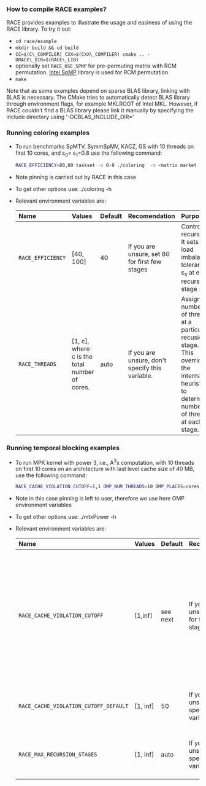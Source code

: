 ### How to compile RACE examples? ###
RACE provides examples to illustrate the usage and easiness of using the RACE library. To try it out:

* `cd race/example`
* `mkdir build && cd build`
* `CC=$(C\_COMPILER) CXX=$(CXX\_COMPILER) cmake .. -DRACE\_DIR=$(RACE\_LIB)`
* optionally set `RACE_USE_SPMP` for pre-permuting matrix with RCM permutation.
  [Intel SpMP](https://github.com/IntelLabs/SpMP) library is used for RCM
  permutation.
* `make`

Note that as some examples depend on sparse BLAS library, linking with BLAS is necessary. The CMake tries to automatically detect BLAS library through environment flags, for example MKLROOT of Intel MKL. However, if RACE couldn't find a BLAS library please link it manually by specifying the include directory using '-DCBLAS_INCLUDE_DIR=<path to BLAS include directory>'

### Running coloring examples ###

* To run benchmarks SpMTV, SymmSpMV, KACZ, GS with 10 threads on first 10 cores, and &epsilon;<sub>0</sub>= &epsilon;<sub>1</sub>=0.8
  use the following command:
  ```bash
  RACE_EFFICIENCY=80,80 taskset -c 0-9 ./coloring  -m <matrix market file> -c 10 -t 1
  ```
* Note pinning is carried out by RACE in this case
* To get other options use: ./coloring -h
* Relevant environment variables are:

  | Name | Values | Default | Recomendation | Purpose | Example
  | :---   | :--- | :--- | :--- | :--- | :--- |
  | `RACE_EFFICIENCY` | [40, 100] | 40 | If you are unsure, set 80 for first few stages  | Controls recursion. It sets the load imbalance tolerance &epsilon;<sub>s</sub> at each recursive stage s | `RACE_EFFICIENCY=50,80` implies &epsilon;<sub>0</sub>=0.5 and &epsilon;<sub>1</sub>=0.8.
  | `RACE_THREADS` | [1, c], where c is the total number of cores. | auto | If you are unsure, don't specify this variable. | Assign n number of threads at a particular recusion stage. This overrides the internal heuristic to determine number of threads at each stage.| `RACE_THREADS=2,3` implies 2 threads in stage 0 and 3 threads in stage 1 of recursion.
  
### Running temporal blocking examples ###

* To run MPK kernel with power 3, i.e., A<sup>3</sup>x computation, with 10 threads on first 10 cores on an architecture with last level cache size of 40 MB, 
  use the following command:
  ```bash
  RACE_CACHE_VIOLATION_CUTOFF=1,1 OMP_NUM_THREADS=10 OMP_PLACES=cores OMP_PROC_BIND=close  taskset -c 0-9 ./mtxPower -m <matrix market file> -s 40 -i 3
  ```
* Note in this case pinning is left to user, therefore we use here OMP environment variables
* To get other options use: ./mtxPower -h
* Relevant environment variables are:

  | Name | Values | Default | Recomendation | Purpose | Example
  | :---   | :--- | :--- | :--- | :--- | :--- |
  | `RACE_CACHE_VIOLATION_CUTOFF` | [1,inf] | see next | If you are unsure, set 1 for first few stages  | Controls recursion. It sets the safety factor of cache at different recursion stage. Higher the value less the probablity of going for further recursion. | `RACE_CACHE_VIOLATION_CUTOFF=1,2` implies safety factor of 1 at stage 0 and 2 at stage 1.
  | `RACE_CACHE_VIOLATION_CUTOFF_DEFAULT` | [1, inf] | 50 |If you are unsure, don't specify this variable. | Sets the default safety factor value of all stages. | `RACE_CACHE_VIOLATION_CUTOFF_DEFAULT=2` implies safety factor is 2 by default on all stages. 
  | `RACE_MAX_RECURSION_STAGES` | [1, inf] | auto |If you are unsure, don't specify this variable. | Sets the maximum number of recursion stages. | `RACE_MAX_RECURSION_STAGES=1` implies only 1 recursion stage is allowed.
